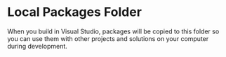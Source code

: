 # Local Packages Folder

When you build in Visual Studio, packages will be copied to this folder so you can use them with other projects and solutions on your computer during development.